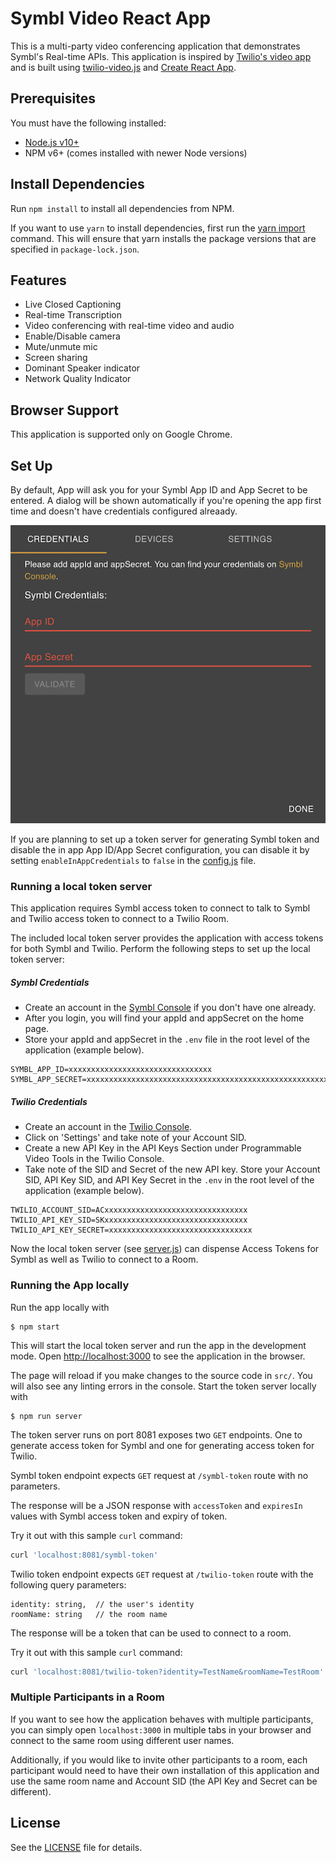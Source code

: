 # Symbl Video React App

This is a multi-party video conferencing application that demonstrates Symbl's Real-time APIs. This application is inspired by [Twilio's video app](https://github.com/twilio/twilio-video-app-react) and is built using [twilio-video.js](https://github.com/twilio/twilio-video-app-react) and [Create React App](https://github.com/facebook/create-react-app).

## Prerequisites
You must have the following installed:

* [Node.js v10+](https://nodejs.org/en/download/)
* NPM v6+ (comes installed with newer Node versions)

## Install Dependencies

Run `npm install` to install all dependencies from NPM.

If you want to use `yarn` to install dependencies, first run the [yarn import](https://classic.yarnpkg.com/en/docs/cli/import/) command. This will ensure that yarn installs the package versions that are specified in `package-lock.json`.

## Features
* Live Closed Captioning
* Real-time Transcription
* Video conferencing with real-time video and audio
* Enable/Disable camera
* Mute/unmute mic
* Screen sharing
* Dominant Speaker indicator
* Network Quality Indicator

## Browser Support
This application is supported only on Google Chrome.

## Set Up

By default, App will ask you for your Symbl App ID and App Secret to be entered. A dialog will be shown automatically if you're opening the app first time and doesn't have credentials configured alreaady.
 
![Symbl Credentials Dialog](./docs/symbl-credentials.png?v=4&s=100)
 
If you are planning to set up a token server for generating Symbl token and disable the in app App ID/App Secret configuration, you can disable it by setting `enableInAppCredentials` to `false` in the [config.js](https://github.com/symblai/symbl-twilio-video-react/blob/a42d0394ae7ff7c67cdf35df0bd3b013a3cdcfb5/src/config.js#L5) file.

### Running a local token server
This application requires Symbl access token to connect to talk to Symbl and Twilio access token to connect to a Twilio Room.

The included local token server provides the application with access tokens for both Symbl and Twilio. Perform the following steps to set up the local token server:

##### Symbl Credentials
* Create an account in the [Symbl Console](https://platform.symbl.ai) if you don't have one already.
* After you login, you will find your appId and appSecret on the home page.
* Store your appId and appSecret in the `.env` file in the root level of the application (example below).

```.env
SYMBL_APP_ID=xxxxxxxxxxxxxxxxxxxxxxxxxxxxxxxx
SYMBL_APP_SECRET=xxxxxxxxxxxxxxxxxxxxxxxxxxxxxxxxxxxxxxxxxxxxxxxxxxxxxxxxxxxxxxxx
```

##### Twilio Credentials
* Create an account in the [Twilio Console](https://www.twilio.com/login).
* Click on 'Settings' and take note of your Account SID.
* Create a new API Key in the API Keys Section under Programmable Video Tools in the Twilio Console. 
* Take note of the SID and Secret of the new API key.
Store your Account SID, API Key SID, and API Key Secret in the `.env` in the root level of the application (example below).

```.env
TWILIO_ACCOUNT_SID=ACxxxxxxxxxxxxxxxxxxxxxxxxxxxxxxxx
TWILIO_API_KEY_SID=SKxxxxxxxxxxxxxxxxxxxxxxxxxxxxxxxx
TWILIO_API_KEY_SECRET=xxxxxxxxxxxxxxxxxxxxxxxxxxxxxxxx
```

Now the local token server (see [server.js](https://github.com/symblai/symbl-video-react/blob/master/server.js)) can dispense Access Tokens for Symbl as well as Twilio to connect to a Room.

### Running the App locally

Run the app locally with

    $ npm start

This will start the local token server and run the app in the development mode. Open [http://localhost:3000](http://localhost:3000) to see the application in the browser.

The page will reload if you make changes to the source code in `src/`.
You will also see any linting errors in the console. Start the token server locally with

    $ npm run server

The token server runs on port 8081 exposes two `GET` endpoints. One to generate access token for Symbl and one for generating access token for Twilio. 

Symbl token endpoint expects `GET` request at `/symbl-token` route with no parameters.

The response will be a JSON response with `accessToken` and `expiresIn` values with Symbl access token and expiry of token.

Try it out with this sample `curl` command:

```bash
curl 'localhost:8081/symbl-token'
```

Twilio token endpoint expects `GET` request at `/twilio-token` route with the following query parameters: 

```
identity: string,  // the user's identity
roomName: string   // the room name
```

The response will be a token that can be used to connect to a room.

Try it out with this sample `curl` command:

```bash
curl 'localhost:8081/twilio-token?identity=TestName&roomName=TestRoom'
```

### Multiple Participants in a Room

If you want to see how the application behaves with multiple participants, you can simply open `localhost:3000` in multiple tabs in your browser and connect to the same room using different user names.

Additionally, if you would like to invite other participants to a room, each participant would need to have their own installation of this application and use the same room name and Account SID (the API Key and Secret can be different).

## License
See the [LICENSE](https://github.com/symblai/symbl-video-react/blob/master/LICENSE) file for details.